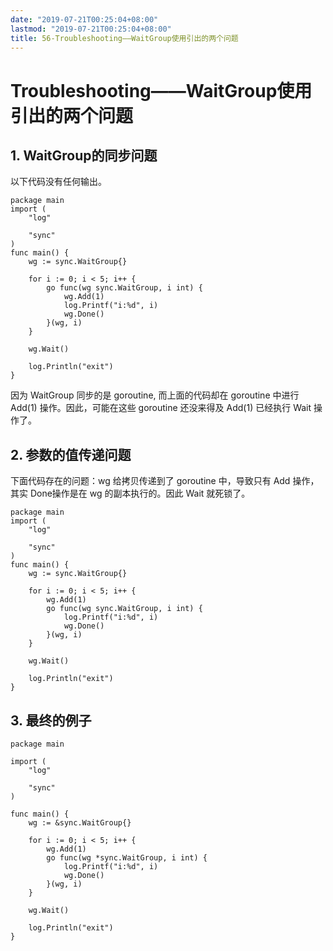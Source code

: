 ```yaml
---
date: "2019-07-21T00:25:04+08:00"
lastmod: "2019-07-21T00:25:04+08:00"
title: 56-Troubleshooting——WaitGroup使用引出的两个问题
---
```

# Troubleshooting——WaitGroup使用引出的两个问题 #

## 1. WaitGroup的同步问题 ##

以下代码没有任何输出。

```
package main
import (
    "log"

    "sync"
)
func main() {
    wg := sync.WaitGroup{}

    for i := 0; i < 5; i++ {
        go func(wg sync.WaitGroup, i int) {
            wg.Add(1)
            log.Printf("i:%d", i)
            wg.Done()
        }(wg, i)
    }

    wg.Wait()

    log.Println("exit")
}
```

因为 WaitGroup 同步的是 goroutine, 而上面的代码却在 goroutine 中进行 Add(1) 操作。因此，可能在这些 goroutine 还没来得及 Add(1) 已经执行 Wait 操作了。

## 2. 参数的值传递问题 ##

下面代码存在的问题：wg 给拷贝传递到了 goroutine 中，导致只有 Add 操作，其实 Done操作是在 wg 的副本执行的。因此 Wait 就死锁了。

```
package main
import (
    "log"

    "sync"
)
func main() {
    wg := sync.WaitGroup{}

    for i := 0; i < 5; i++ {
        wg.Add(1)
        go func(wg sync.WaitGroup, i int) {
            log.Printf("i:%d", i)
            wg.Done()
        }(wg, i)
    }

    wg.Wait()

    log.Println("exit")
}
```

## 3. 最终的例子 ##

```
package main

import (
    "log"

    "sync"
)

func main() {
    wg := &sync.WaitGroup{}

    for i := 0; i < 5; i++ {
        wg.Add(1)
        go func(wg *sync.WaitGroup, i int) {
            log.Printf("i:%d", i)
            wg.Done()
        }(wg, i)
    }

    wg.Wait()

    log.Println("exit")
}
```
